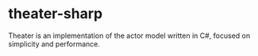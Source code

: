 # theater-sharp
Theater is an implementation of the actor model written in C#, focused on simplicity and performance.
